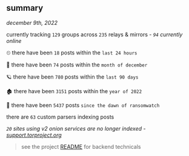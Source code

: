 
## summary
_december 9th, 2022_

currently tracking `129` groups across `235` relays & mirrors - _`94` currently online_

⏲ there have been `18` posts within the `last 24 hours`

🦈 there have been `74` posts within the `month of december`

🪐 there have been `780` posts within the `last 90 days`

🏚 there have been `3151` posts within the `year of 2022`

🦕 there have been `5437` posts `since the dawn of ransomwatch`

there are `63` custom parsers indexing posts

_`20` sites using v2 onion services are no longer indexed - [support.torproject.org](https://support.torproject.org/onionservices/v2-deprecation/)_

> see the project [README](https://github.com/joshhighet/ransomwatch#ransomwatch--) for backend technicals
